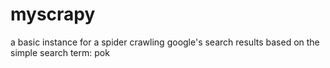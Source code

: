 myscrapy
========
a basic instance for a spider crawling google's search results based on the simple search term: pok
